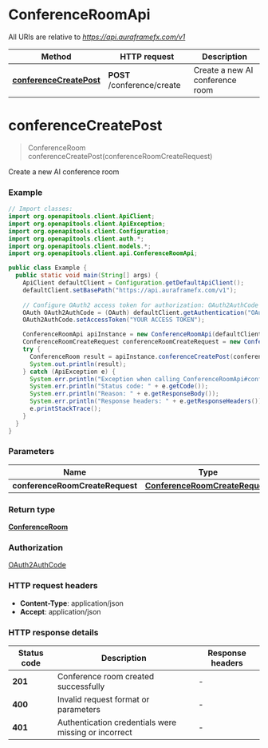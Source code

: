 # ConferenceRoomApi

All URIs are relative to *https://api.auraframefx.com/v1*

| Method | HTTP request | Description |
|------------- | ------------- | -------------|
| [**conferenceCreatePost**](ConferenceRoomApi.md#conferenceCreatePost) | **POST** /conference/create | Create a new AI conference room |


<a id="conferenceCreatePost"></a>
# **conferenceCreatePost**
> ConferenceRoom conferenceCreatePost(conferenceRoomCreateRequest)

Create a new AI conference room

### Example
```java
// Import classes:
import org.openapitools.client.ApiClient;
import org.openapitools.client.ApiException;
import org.openapitools.client.Configuration;
import org.openapitools.client.auth.*;
import org.openapitools.client.models.*;
import org.openapitools.client.api.ConferenceRoomApi;

public class Example {
  public static void main(String[] args) {
    ApiClient defaultClient = Configuration.getDefaultApiClient();
    defaultClient.setBasePath("https://api.auraframefx.com/v1");
    
    // Configure OAuth2 access token for authorization: OAuth2AuthCode
    OAuth OAuth2AuthCode = (OAuth) defaultClient.getAuthentication("OAuth2AuthCode");
    OAuth2AuthCode.setAccessToken("YOUR ACCESS TOKEN");

    ConferenceRoomApi apiInstance = new ConferenceRoomApi(defaultClient);
    ConferenceRoomCreateRequest conferenceRoomCreateRequest = new ConferenceRoomCreateRequest(); // ConferenceRoomCreateRequest | 
    try {
      ConferenceRoom result = apiInstance.conferenceCreatePost(conferenceRoomCreateRequest);
      System.out.println(result);
    } catch (ApiException e) {
      System.err.println("Exception when calling ConferenceRoomApi#conferenceCreatePost");
      System.err.println("Status code: " + e.getCode());
      System.err.println("Reason: " + e.getResponseBody());
      System.err.println("Response headers: " + e.getResponseHeaders());
      e.printStackTrace();
    }
  }
}
```

### Parameters

| Name | Type | Description  | Notes |
|------------- | ------------- | ------------- | -------------|
| **conferenceRoomCreateRequest** | [**ConferenceRoomCreateRequest**](ConferenceRoomCreateRequest.md)|  | |

### Return type

[**ConferenceRoom**](ConferenceRoom.md)

### Authorization

[OAuth2AuthCode](../README.md#OAuth2AuthCode)

### HTTP request headers

 - **Content-Type**: application/json
 - **Accept**: application/json

### HTTP response details
| Status code | Description | Response headers |
|-------------|-------------|------------------|
| **201** | Conference room created successfully |  -  |
| **400** | Invalid request format or parameters |  -  |
| **401** | Authentication credentials were missing or incorrect |  -  |

